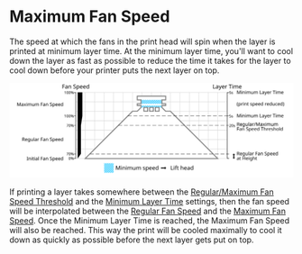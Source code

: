 Maximum Fan Speed
====
The speed at which the fans in the print head will spin when the layer is printed at minimum layer time. At the minimum layer time, you'll want to cool down the layer as fast as possible to reduce the time it takes for the layer to cool down before your printer puts the next layer on top.

![Which fan speed is used where](../images/cool_fan_speed.svg)

If printing a layer takes somewhere between the [Regular/Maximum Fan Speed Threshold](cool_min_layer_time_fan_speed_max.md) and the [Minimum Layer Time](cool_min_layer_time.md) settings, then the fan speed will be interpolated between the [Regular Fan Speed](cool_fan_speed_min.md) and the [Maximum Fan Speed](cool_fan_speed_max.md). Once the Minimum Layer Time is reached, the Maximum Fan Speed will also be reached. This way the print will be cooled maximally to cool it down as quickly as possible before the next layer gets put on top.